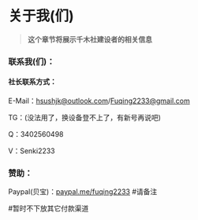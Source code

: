 # 关于我(们)

> **这个章节将展示千木社建设者的相关信息**

### 联系我(们)：

#### 社长联系方式：

E-Mail：hsushjk@outlook.com/Fuqing2233@gmail.com

TG：(没法用了，换设备登不上了，有新号再说吧)

Q：3402560498

V：Senki2233

### 赞助：

Paypal(贝宝)：[paypal.me/fuqing2233](https://paypal.me/fuqing2233)    #请备注

\#暂时不下放其它付款渠道

